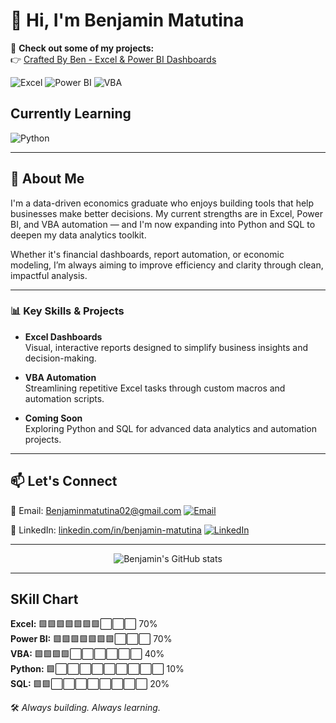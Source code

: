 # 👋 Hi, I'm Benjamin Matutina

🚀 **Check out some of my projects:**  
👉 [Crafted By Ben - Excel & Power BI Dashboards](https://github.com/Benjamin-Matutina/crafted-by-ben)

![Excel](https://img.shields.io/badge/Excel-217346?style=for-the-badge&logo=microsoft-excel&logoColor=white)
![Power BI](https://img.shields.io/badge/PowerBI-F2C811?style=for-the-badge&logo=powerbi&logoColor=black)
![VBA](https://img.shields.io/badge/VBA-007ACC?style=for-the-badge&logo=visual-basic&logoColor=white)

## Currently Learning
![Python](https://img.shields.io/badge/Python-3776AB?style=for-the-badge&logo=python&logoColor=white)

---



## 💼 About Me

I'm a data-driven economics graduate who enjoys building tools that help businesses make better decisions. My current strengths are in Excel, Power BI, and VBA automation — and I'm now expanding into Python and SQL to deepen my data analytics toolkit.

Whether it's financial dashboards, report automation, or economic modeling, I’m always aiming to improve efficiency and clarity through clean, impactful analysis.

---

### 📊 Key Skills & Projects

- **Excel Dashboards**  
  Visual, interactive reports designed to simplify business insights and decision-making.

- **VBA Automation**  
  Streamlining repetitive Excel tasks through custom macros and automation scripts.

- **Coming Soon**  
  Exploring Python and SQL for advanced data analytics and automation projects.

---

## 📫 Let's Connect

📧 Email: [Benjaminmatutina02@gmail.com](mailto:Benjaminmatutina02@gmail.com) 
[![Email](https://img.shields.io/badge/Email-D14836?style=for-the-badge&logo=gmail&logoColor=white)](mailto:Benjaminmatutina02@gmail.com)

🔗 LinkedIn: [linkedin.com/in/benjamin-matutina](https://www.linkedin.com/in/benjamin-matutina/details/organizations/) [![LinkedIn](https://img.shields.io/badge/LinkedIn-blue?style=for-the-badge&logo=linkedin&logoColor=white)](https://www.linkedin.com/in/benjamin-matutina/details/organizations/)

---
<div align="center">
  <img src="https://github-readme-stats.vercel.app/api?username=Benjamin-Matutina&show_icons=true&theme=radical" alt="Benjamin's GitHub stats" />
</div>

---
## SKill Chart
**Excel:** 🟩🟩🟩🟩🟩🟩🟩⬜⬜⬜ 70%  
**Power BI:** 🟩🟩🟩🟩🟩🟩🟩⬜⬜⬜ 70%  
**VBA:** 🟩🟩🟩🟩⬜⬜⬜⬜⬜⬜ 40%  
**Python:** 🟩⬜⬜⬜⬜⬜⬜⬜⬜⬜ 10%  
**SQL:** 🟩🟩⬜⬜⬜⬜⬜⬜⬜⬜ 20%


🛠️ *Always building. Always learning.*
